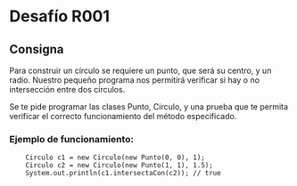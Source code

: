 # Desafío R001

## Consigna

Para construir un círculo se requiere un punto, que será su centro, y un radio. Nuestro pequeño programa nos permitirá verificar si hay o no intersección entre dos círculos.

Se te pide programar las clases Punto, Circulo, y una prueba que te permita verificar el correcto funcionamiento del método especificado.

### Ejemplo de funcionamiento:

```
    Circulo c1 = new Circulo(new Punto(0, 0), 1);
    Circulo c2 = new Circulo(new Punto(1, 1), 1.5);
    System.out.println(c1.intersectaCon(c2)); // true
```
